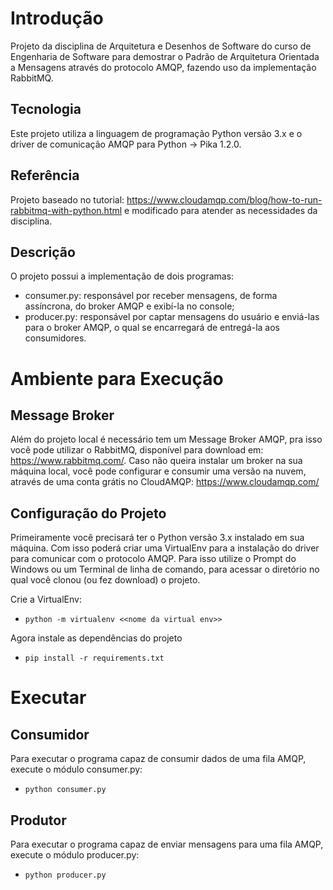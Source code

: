 # Introdução
Projeto da disciplina de Arquitetura e Desenhos de Software do curso de Engenharia de Software para demostrar o Padrão de Arquitetura Orientada a Mensagens através do protocolo AMQP, fazendo uso da implementação RabbitMQ.

## Tecnologia
Este projeto utiliza a linguagem de programação Python versão 3.x e o driver de comunicação AMQP para Python -> Pika 1.2.0.
## Referência
Projeto baseado no tutorial: https://www.cloudamqp.com/blog/how-to-run-rabbitmq-with-python.html e modificado para atender as necessidades da disciplina.

## Descrição
O projeto possui a implementação de dois programas:
- consumer.py: responsável por receber mensagens, de forma assíncrona, do broker AMQP e exibí-la no console;
- producer.py: responsável por captar mensagens do usuário e enviá-las para o broker AMQP, o qual se encarregará de entregá-la aos consumidores.


# Ambiente para Execução
## Message Broker
Além do projeto local é necessário tem um Message Broker AMQP, pra isso você pode utilizar o RabbitMQ, disponível para download em: https://www.rabbitmq.com/. 
Caso não queira instalar um broker na sua máquina local, você pode configurar e consumir uma versão na nuvem, através de uma conta grátis no CloudAMQP: https://www.cloudamqp.com/
## Configuração do Projeto
Primeiramente você precisará ter o Python versão 3.x instalado em sua máquina. Com isso poderá criar uma VirtualEnv para a instalação do driver para comunicar com o protocolo AMQP. Para isso utilize o Prompt do Windows ou um Terminal de linha de comando, para acessar o diretório no qual você clonou (ou fez download) o projeto.

Crie a VirtualEnv:
- ```python -m virtualenv <<nome da virtual env>>```

Agora instale as dependências do projeto
- ```pip install -r requirements.txt```

# Executar
## Consumidor
Para executar o programa capaz de consumir dados de uma fila AMQP, execute o módulo consumer.py:
- ```python consumer.py```

## Produtor
Para executar o programa capaz de enviar mensagens para uma fila AMQP, execute o módulo producer.py:
- ```python producer.py```
